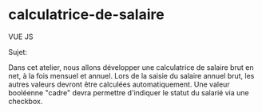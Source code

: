 # calculatrice-de-salaire
VUE JS


Sujet: 

Dans cet atelier, nous allons développer une calculatrice de salaire brut en net, à la fois mensuel et annuel. 
Lors de la saisie du salaire annuel brut, les autres valeurs devront être calculées automatiquement.
Une valeur booléenne "cadre" devra permettre d'indiquer le statut du salarié via une checkbox.
